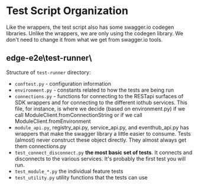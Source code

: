 
# Test Script Organization

Like the wrappers, the test script also has some swagger.io codegen libraries.  Unlike the wrappers, we are only using the codegen library.  We don't need to change it from what we get from swagger.io tools.

## edge-e2e\\test-runner\\

Structure of `test-runner` directory:

- `conftest.py` - configuration information
- `environment.py` - constants related to how the tests are being run
- `connections.py` - functions for connecting to the RESTapi surfaces of SDK wrappers and for connecting to the different iothub services.  This file, for instance, is where we decide (based on environment.py) if we call ModuleClient.fromConnectionString or if we call ModuleClient.fromEnvironment
- `module_api.py`, registry_api.py, service_api.py, and eventhub_api.py has wrappers that make the swagger library a little easier to consume.  Tests (almost) never construct these object directly.  They almost always get them connections.py
- `test_connect_disconnect.py` **the most basic set of tests**.  It connects and disconnects to the various services.  It's probably the first test you will run.
- `test_module_*.py` the individual feature tests
- `test_utility.py` utility functions that the tests can use